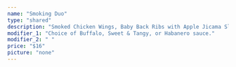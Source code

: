 ```yaml
---
name: "Smoking Duo"
type: "shared"
description: "Smoked Chicken Wings, Baby Back Ribs with Apple Jicama Slaw."
modifier_1: "Choice of Buffalo, Sweet & Tangy, or Habanero sauce."
modifier_2: " "
price: "$16"
picture: "none"
---
```

